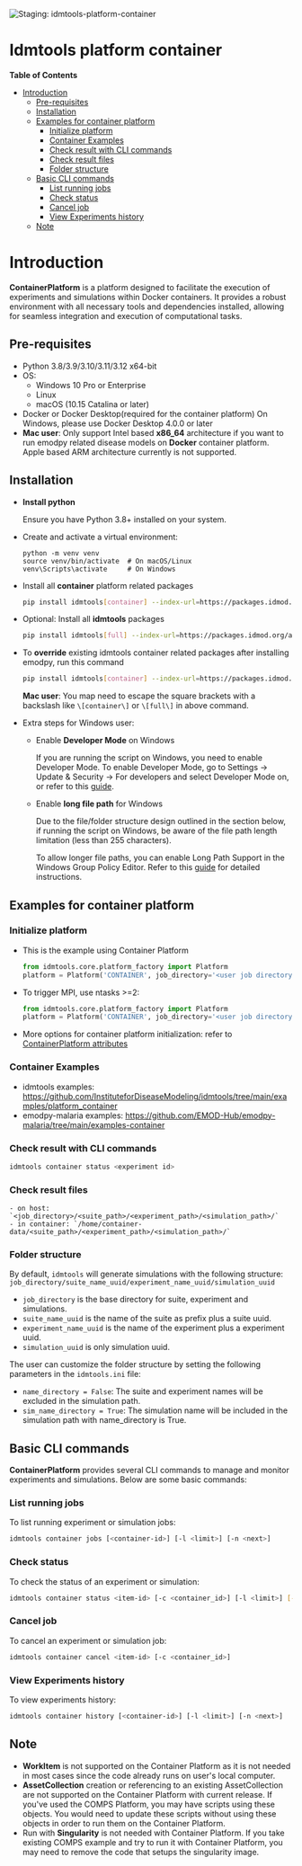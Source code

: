 ![Staging: idmtools-platform-container](https://github.com/InstituteforDiseaseModeling/idmtools/workflows/Staging:%20idmtools-platform-container/badge.svg?branch=dev)

# Idmtools platform container

<!-- START doctoc generated TOC please keep comment here to allow auto update -->
<!-- DON'T EDIT THIS SECTION, INSTEAD RE-RUN doctoc TO UPDATE -->
**Table of Contents**

- [Introduction](#introduction)
  - [Pre-requisites](#pre-requisites)
  - [Installation](#installation)
  - [Examples for container platform](#examples-for-container-platform)
    - [Initialize platform](#initialize-platform)
    - [Container Examples](#container-examples)
    - [Check result with CLI commands](#check-result-with-cli-commands)
    - [Check result files](#check-result-files)
    - [Folder structure](#folder-structure)
  - [Basic CLI commands](#basic-cli-commands)
    - [List running jobs](#list-running-jobs)
    - [Check status](#check-status)
    - [Cancel job](#cancel-job)
    - [View Experiments history](#view-experiments-history)
  - [Note](#note)

<!-- END doctoc generated TOC please keep comment here to allow auto update -->

# Introduction

**ContainerPlatform** is a platform designed to facilitate the execution of experiments and simulations within Docker containers. It provides a robust environment with all necessary tools and dependencies installed, allowing for seamless integration and execution of computational tasks.

## Pre-requisites
- Python 3.8/3.9/3.10/3.11/3.12 x64-bit
- OS: 
  - Windows 10 Pro or Enterprise
  - Linux
  - macOS (10.15 Catalina or later) 
- Docker or Docker Desktop(required for the container platform)
  On Windows, please use Docker Desktop 4.0.0 or later
- **Mac user**: Only support Intel based **x86_64** architecture if you want to run emodpy related disease models on **Docker** container platform. Apple based ARM architecture currently is not supported. 

## Installation

- **Install python**

   Ensure you have Python 3.8+ installed on your system.

- Create and activate a virtual environment:
    ```
    python -m venv venv
    source venv/bin/activate  # On macOS/Linux
    venv\Scripts\activate     # On Windows
    ```

- Install all **container** platform related packages
    ```bash
    pip install idmtools[container] --index-url=https://packages.idmod.org/api/pypi/pypi-production/simple
    ```
- Optional: Install all **idmtools** packages
    ```bash
    pip install idmtools[full] --index-url=https://packages.idmod.org/api/pypi/pypi-production/simple
    ```
- To **override** existing idmtools container related packages after installing emodpy, run this command
    ```bash
    pip install idmtools[container] --index-url=https://packages.idmod.org/api/pypi/pypi-production/simple --force-reinstall --no-cache-dir --upgrade
    ``` 
  **Mac user**: You map need to escape the square brackets with a backslash like `\[container\]` or `\[full\]` in above command.

- Extra steps for Windows user:
  - Enable **Developer Mode** on Windows

    If you are running the script on Windows, you need to enable Developer Mode. To enable Developer Mode, go to Settings -> Update & Security -> For developers and select Developer Mode on, or refer to this [guide](https://learn.microsoft.com/en-us/windows/apps/get-started/enable-your-device-for-development).

  - Enable **long file path** for Windows
  
    Due to the file/folder structure design outlined in the section below, if running the script on Windows, be aware of the file path length limitation (less than 255 characters).
  
    To allow longer file paths, you can enable Long Path Support in the Windows Group Policy Editor.
  Refer to this [guide](https://www.autodesk.com/support/technical/article/caas/sfdcarticles/sfdcarticles/The-Windows-10-default-path-length-limitation-MAX-PATH-is-256-characters.html) for detailed instructions.

## Examples for container platform

### Initialize platform
- This is the example using Container Platform
    ```python 
    from idmtools.core.platform_factory import Platform
    platform = Platform('CONTAINER', job_directory='<user job directory>')
    ```
- To trigger MPI, use ntasks >=2:
    ```python
    from idmtools.core.platform_factory import Platform
    platform = Platform('CONTAINER', job_directory='<user job directory>', ntasks=2)
    ```
- More options for container platform initialization:
    refer to [ContainerPlatform attributes](hhttps://docs.idmod.org/projects/idmtools/en/latest/platforms/container/index.html#containerplatform-attributes)

### Container Examples
  - idmtools examples: https://github.com/InstituteforDiseaseModeling/idmtools/tree/main/examples/platform_container
  - emodpy-malaria examples: https://github.com/EMOD-Hub/emodpy-malaria/tree/main/examples-container


### Check result with CLI commands
  ```bash
  idmtools container status <experiment id>
  ```
### Check result files
    - on host: `<job_directory>/<suite_path>/<experiment_path>/<simulation_path>/`
    - in container: `/home/container-data/<suite_path>/<experiment_path>/<simulation_path>/`


### Folder structure
By default, `idmtools` will generate simulations with the following structure:
`job_directory/suite_name_uuid/experiment_name_uuid/simulation_uuid`
- `job_directory` is the base directory for suite, experiment and simulations.
- `suite_name_uuid` is the name of the suite as prefix plus a suite uuid.
- `experiment_name_uuid` is the name of the experiment plus a experiment uuid.
- `simulation_uuid` is only simulation uuid.

The user can customize the folder structure by setting the following parameters in the `idmtools.ini` file:
- `name_directory = False`: The suite and experiment names will be excluded in the simulation path.
- `sim_name_directory = True`: The simulation name will be included in the simulation path with name_directory is True.



## Basic CLI commands

**ContainerPlatform** provides several CLI commands to manage and monitor experiments and simulations. Below are some basic commands:

### List running jobs

To list running experiment or simulation jobs:
  ```bash
  idmtools container jobs [<container-id>] [-l <limit>] [-n <next>]
  ```

### Check status

To check the status of an experiment or simulation:
```bash
idmtools container status <item-id> [-c <container_id>] [-l <limit>] [--verbose/--no-verbose]
```

### Cancel job

To cancel an experiment or simulation job:
```bash
idmtools container cancel <item-id> [-c <container_id>]
```

### View Experiments history

To view experiments history:
```bash
idmtools container history [<container-id>] [-l <limit>] [-n <next>]
```


## Note

- **WorkItem** is not supported on the Container Platform as it is not needed in most cases since the code already runs on user's local computer.
- **AssetCollection** creation or referencing to an existing AssetCollection are not supported on the Container Platform with current release. If you've used the COMPS Platform, you may have scripts using these objects. You would need to update these scripts without using these objects in order to run them on the Container Platform.
- Run with **Singularity** is not needed with Container Platform. If you take existing COMPS example and try to run it with Container Platform, you may need to remove the code that setups the singularity image.
